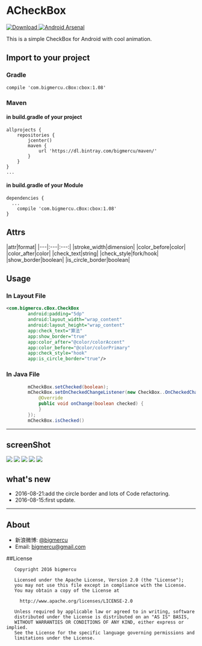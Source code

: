 # ACheckBox
 [ ![Download](https://api.bintray.com/packages/bigmercu/maven/cBox/images/download.svg) ](https://bintray.com/bigmercu/maven/cBox/_latestVersion)
[![Android Arsenal](https://img.shields.io/badge/Android%20Arsenal-ACheckBox-green.svg?style=true)](https://android-arsenal.com/details/1/4183)

This is a simple CheckBox for Android with cool animation. 

## Import to your project
### Gradle
```
compile 'com.bigmercu.cBox:cbox:1.08'
```

### Maven
#### in  build.gradle of your project
``` 
allprojects {
    repositories {
        jcenter()
        maven {
            url 'https://dl.bintray.com/bigmercu/maven/'
        }
    }
}
...
```
#### in build.gradle of your Module
```
dependencies {
  ...
    compile 'com.bigmercu.cBox:cbox:1.08'
}

```


## Attrs
|attr|format|
|---|:---|:---:|
|stroke_width|dimension|
|color_before|color|
|color_after|color|
|check_text|string|
|check_style|fork/hook|
|show_border|boolean|
|is_circle_border|boolean|


## Usage
### In Layout File
``` xml
<com.bigmercu.cBox.CheckBox
        android:padding="5dp"
        android:layout_width="wrap_content"
        android:layout_height="wrap_content"
        app:check_text="算法"
        app:show_border="true"
        app:color_after="@color/colorAccent"
        app:color_before="@color/colorPrimary"
        app:check_style="hook"
        app:is_circle_border="true"/>
```

### In Java File
``` java
        mCheckBox.setChecked(boolean);
        mCheckBox.setOnCheckedChangeListener(new CheckBox..OnCheckedChangeListener() {
            @Override
            public void onChange(boolean checked) {
            }
        });
        mCheckBox.isChecked()
```

---

## screenShot
![](http://ww2.sinaimg.cn/large/b45f56f6gw1f71mvl0htlg20ds06igmg.gif)
![](http://ww3.sinaimg.cn/large/b45f56f6gw1f71ml8iizyg204y08su0x.gif)
![](http://ww4.sinaimg.cn/large/b45f56f6gw1f71mfjp0hfj20xv1vtq8u.jpg)
![](http://ww3.sinaimg.cn/large/b45f56f6gw1f71mhp5xbhj20xq1vpq90.jpg)
![](http://ww2.sinaimg.cn/large/b45f56f6gw1f71mhu93voj20y71wfwkh.jpg)


## what's new
- 2016-08-21:add the circle border and lots of Code refactoring.
- 2016-08-15:first update.

---

## About
- 新浪微博: [@bigmercu](http://weibo.com/bigmercu)
- Email: bigmercu@gmail.com

##License
```
   Copyright 2016 bigmercu

   Licensed under the Apache License, Version 2.0 (the "License");
   you may not use this file except in compliance with the License.
   You may obtain a copy of the License at

     http://www.apache.org/licenses/LICENSE-2.0

   Unless required by applicable law or agreed to in writing, software
   distributed under the License is distributed on an "AS IS" BASIS,
   WITHOUT WARRANTIES OR CONDITIONS OF ANY KIND, either express or implied.
   See the License for the specific language governing permissions and
   limitations under the License.
```
